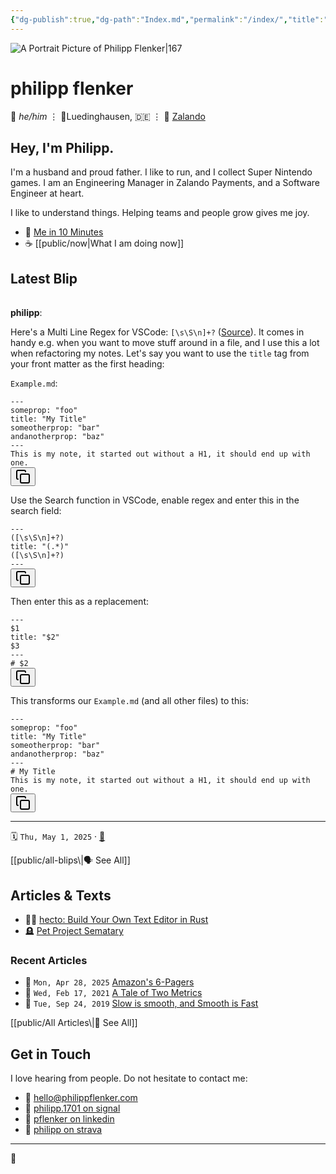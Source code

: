 ```yaml
---
{"dg-publish":true,"dg-path":"Index.md","permalink":"/index/","title":"this is philipp","tags":["gardenEntry"]}
---
```


![A Portrait Picture of Philipp Flenker|167](/img/user/attachments/IMG_7628.jpeg)

# philipp flenker
💬 _he/him_ ⋮ 📍Luedinghausen, 🇩🇪 ⋮ 💼 [Zalando](https://engineering.zalando.com/)

## Hey, I'm Philipp.
I'm a husband and proud father. I like to run, and I collect Super Nintendo games. I am an Engineering Manager in Zalando Payments, and a Software Engineer at heart.

I like to understand things. Helping teams and people grow gives me joy.

- 🪪 [Me in 10 Minutes](https://flenker.blog/about-me/)
- ☕ [[public/now\|What I am doing now]]

## Latest Blip
<span><span><span alt="20250501120942 > ^blip" src="20250501120942#^blip" class="internal-embed markdown-embed inline-embed is-loaded"><div class="markdown-embed-title"></div><div class="markdown-preview-view markdown-rendered show-indentation-guide node-insert-event"><div data-callout-metadata="" data-callout-fold="" data-callout="summary" class="callout node-insert-event"><div class="callout-title" dir="auto"><div class="callout-icon"><svg width="16" height="16"></svg></div><div class="callout-title-inner"><strong>philipp</strong>:</div></div><div class="callout-content">
<p dir="auto">Here's a Multi Line Regex for VSCode: <code>[\s\S\n]+?</code> (<a data-tooltip-position="top" aria-label="https://www.waldo.be/2022/01/31/multi-line-text-search-in-vscode-with-regex/" rel="noopener nofollow" class="external-link" href="https://www.waldo.be/2022/01/31/multi-line-text-search-in-vscode-with-regex/" target="_blank">Source</a>). It comes in handy e.g. when you want to move stuff around in a file, and I use this a lot when refactoring my notes. Let's say you want to use the <code>title</code> tag from your front matter as the first heading:</p>
<p dir="auto"><code>Example.md</code>:</p>
<pre><code>---
someprop: "foo" 
title: "My Title"
someotherprop: "bar"
andanotherprop: "baz"
--- 
This is my note, it started out without a H1, it should end up with one. 
</code><button class="copy-code-button"><svg xmlns="http://www.w3.org/2000/svg" width="24" height="24" viewBox="0 0 24 24" fill="none" stroke="currentColor" stroke-width="2" stroke-linecap="round" stroke-linejoin="round" class="svg-icon lucide-copy"><rect x="8" y="8" width="14" height="14" rx="2" ry="2"></rect><path d="M4 16c-1.1 0-2-.9-2-2V4c0-1.1.9-2 2-2h10c1.1 0 2 .9 2 2"></path></svg></button></pre>
<p dir="auto">Use the Search function in VSCode, enable regex and enter this in the search field:</p>
<pre><code>---
([\s\S\n]+?)
title: "(.*)"
([\s\S\n]+?)
---
</code><button class="copy-code-button"><svg xmlns="http://www.w3.org/2000/svg" width="24" height="24" viewBox="0 0 24 24" fill="none" stroke="currentColor" stroke-width="2" stroke-linecap="round" stroke-linejoin="round" class="svg-icon lucide-copy"><rect x="8" y="8" width="14" height="14" rx="2" ry="2"></rect><path d="M4 16c-1.1 0-2-.9-2-2V4c0-1.1.9-2 2-2h10c1.1 0 2 .9 2 2"></path></svg></button></pre>
<p dir="auto">Then enter this as a replacement:</p>
<pre><code>---
$1
title: "$2"
$3
---
# $2
</code><button class="copy-code-button"><svg xmlns="http://www.w3.org/2000/svg" width="24" height="24" viewBox="0 0 24 24" fill="none" stroke="currentColor" stroke-width="2" stroke-linecap="round" stroke-linejoin="round" class="svg-icon lucide-copy"><rect x="8" y="8" width="14" height="14" rx="2" ry="2"></rect><path d="M4 16c-1.1 0-2-.9-2-2V4c0-1.1.9-2 2-2h10c1.1 0 2 .9 2 2"></path></svg></button></pre>
<p dir="auto">This transforms our <code>Example.md</code> (and all other files) to this:</p>
<pre><code>---
someprop: "foo" 
title: "My Title"
someotherprop: "bar"
andanotherprop: "baz"
---
# My Title
This is my note, it started out without a H1, it should end up with one. 
</code><button class="copy-code-button"><svg xmlns="http://www.w3.org/2000/svg" width="24" height="24" viewBox="0 0 24 24" fill="none" stroke="currentColor" stroke-width="2" stroke-linecap="round" stroke-linejoin="round" class="svg-icon lucide-copy"><rect x="8" y="8" width="14" height="14" rx="2" ry="2"></rect><path d="M4 16c-1.1 0-2-.9-2-2V4c0-1.1.9-2 2-2h10c1.1 0 2 .9 2 2"></path></svg></button></pre>
<hr>
<p dir="auto">🗓️ <span><span><code>Thu, May 1, 2025</code></span></span> <span><span></span></span>  · <a data-tooltip-position="top" aria-label="public/blips/20250501120942" data-href="public/blips/20250501120942" href="public/blips/20250501120942" class="internal-link" target="_blank" rel="noopener nofollow">🔗</a></p>
</div></div></div></span></span></span>
[[public/all-blips\|🗣️ See All]]

## Articles & Texts
- 🧑‍💻 [hecto: Build Your Own Text Editor in Rust](https://flenker.blog/hecto/)
- 🪦 [Pet Project Sematary](https://flenker.blog/pet-project-sematary/)

### Recent Articles
<div><ul class="dataview list-view-ul"><li><span>📆 <code>Mon, Apr 28, 2025</code> <a data-tooltip-position="top" aria-label="public/Amazon 6 pager" data-href="public/Amazon 6 pager" href="public/Amazon 6 pager" class="internal-link" target="_blank" rel="noopener nofollow">Amazon's 6-Pagers</a></span></li><li><span>📆 <code>Wed, Feb 17, 2021</code> <a data-tooltip-position="top" aria-label="public/A Tale of Two Metrics" data-href="public/A Tale of Two Metrics" href="public/A Tale of Two Metrics" class="internal-link" target="_blank" rel="noopener nofollow">A Tale of Two Metrics</a></span></li><li><span>📆 <code>Tue, Sep 24, 2019</code> <a data-tooltip-position="top" aria-label="public/Slow is Smooth" data-href="public/Slow is Smooth" href="public/Slow is Smooth" class="internal-link" target="_blank" rel="noopener nofollow">Slow is smooth, and Smooth is Fast</a></span></li></ul></div>
[[public/All Articles\|📝 See All]]

## Get in Touch
I love hearing from people. Do not hesitate to contact me:
- 📧 [hello@philippflenker.com](mailto:hello@philippflenker.com)
- 🔐 [philipp.1701 on signal](https://signal.me/#eu/gs5cb8Xjs5Pqo2UFnMnBASqp936nLEPIhjKqPTJFxZZES2C9blBNQ4RWZycBUSLM)
- 👔 [pflenker on linkedin](https://de.linkedin.com/in/pflenker)
- 👟 [philipp on strava](https://www.strava.com/athletes/126345196)

---

👾
